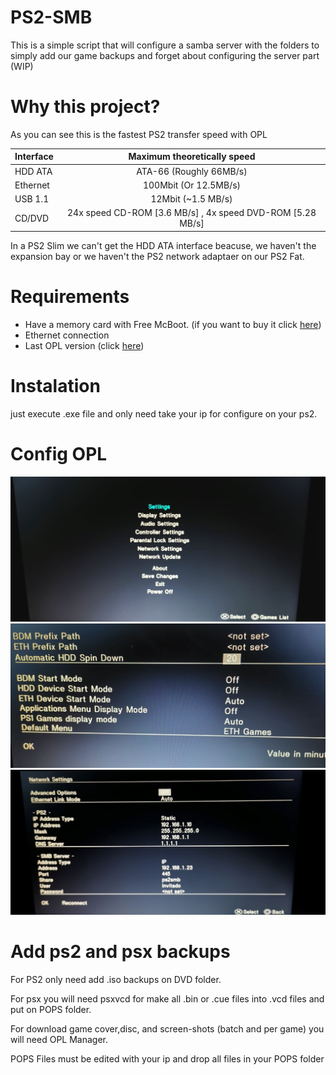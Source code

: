 # PS2-SMB

This is a simple script that will configure a samba server with the folders to simply add our game backups and forget about configuring the server part (WIP)

# Why this project?

As you can see this is the fastest PS2 transfer speed with OPL

| Interface     | Maximum theoretically speed                                |
| ------------- |:----------------------------------------------------------:|
| HDD ATA       | ATA-66 (Roughly 66MB/s)                                    |
| Ethernet      | 100Mbit (Or 12.5MB/s)                                      |
| USB 1.1       | 12Mbit (~1.5 MB/s)                                         |
| CD/DVD        | 24x speed CD-ROM [3.6 MB/s] , 4x speed DVD-ROM [5.28 MB/s] |

In a PS2 Slim we can't get the HDD ATA interface beacuse, we haven't the expansion bay or we haven't the PS2 network adaptaer on our PS2 Fat.

# Requirements

* Have a memory card with Free McBoot. (if you want to buy it click [here](https://www.amazon.es/Nuevo-Playstation-McBoot-Tarjeta-memoria/dp/B071J39L3Q/ref=sr_1_1_sspa?__mk_es_ES=%C3%85M%C3%85%C5%BD%C3%95%C3%91&crid=261WPGS98YEHA&keywords=free+mcboot&qid=1644582512&sprefix=free+mcboot%2Caps%2C96&sr=8-1-spons&psc=1&spLa=ZW5jcnlwdGVkUXVhbGlmaWVyPUEyRzIzNVJHWU41MkkmZW5jcnlwdGVkSWQ9QTAzODMzMzMzNVIyNDZTOUlEMFA5JmVuY3J5cHRlZEFkSWQ9QTAxODY1OTYzNDJRQ0wwUVAzVU1BJndpZGdldE5hbWU9c3BfYXRmJmFjdGlvbj1jbGlja1JlZGlyZWN0JmRvTm90TG9nQ2xpY2s9dHJ1ZQ==))
* Ethernet connection
* Last OPL version (click [here](https://www.ps2-home.com/forum/download/file.php?id=17924))

# Instalation

just execute .exe file and only need take your ip for configure on your ps2.

# Config OPL

![alt text](https://raw.githubusercontent.com/Lumiazaine/PS2-SMB/main/fotos/photo1644856527.jpeg)
![alt text](https://raw.githubusercontent.com/Lumiazaine/PS2-SMB/main/fotos/photo1644856527%20(3).jpeg)
![alt text](https://raw.githubusercontent.com/Lumiazaine/PS2-SMB/main/fotos/photo1644856527%20(1).jpeg)

# Add ps2 and psx backups

For PS2 only need add .iso backups on DVD folder.

For psx you will need psxvcd for make all .bin or .cue files into .vcd files and put on POPS folder.

For download game cover,disc, and screen-shots (batch and per game) you will need OPL Manager.

POPS Files must be edited with your ip and drop all files in your POPS folder
